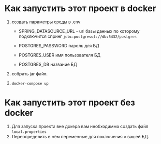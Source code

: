 # Как запустить этот проект в docker

1. создать параметры среды в .env 
    * SPRING_DATASOURCE_URL - url базы данных по которому подключится спринг 
      `jdbc:postgresql://db:5432/postgres`
    * POSTGRES_PASSWORD пароль для БД
      
    * POSTGRES_USER имя пользователя БД
    * POSTGRES_DB название БД
    
2. собрать jar файл.

3. `docker-compose up`


# Как запустить этот проект без docker
1. Для запуска проекта вне докера вам необходиммо создать файл `local.properties`
2. Переопределить в нём переменные для поключения к вашей БД.

